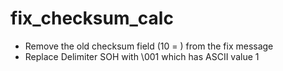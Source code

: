 # fix_checksum_calc

- Remove the old checksum field (10 = ) from the fix message
- Replace Delimiter SOH with \001 which has ASCII value 1
